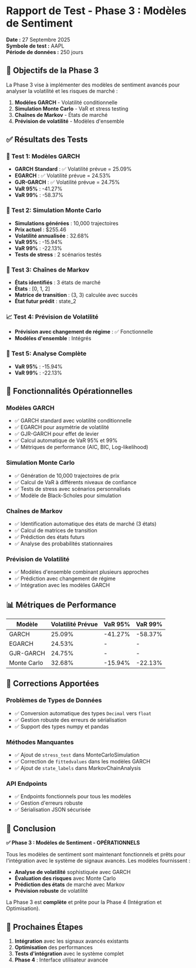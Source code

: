 # Rapport de Test - Phase 3 : Modèles de Sentiment

**Date :** 27 Septembre 2025  
**Symbole de test :** AAPL  
**Période de données :** 250 jours  

## 🎯 Objectifs de la Phase 3

La Phase 3 vise à implémenter des modèles de sentiment avancés pour analyser la volatilité et les risques de marché :

1. **Modèles GARCH** - Volatilité conditionnelle
2. **Simulation Monte Carlo** - VaR et stress testing  
3. **Chaînes de Markov** - États de marché
4. **Prévision de volatilité** - Modèles d'ensemble

## ✅ Résultats des Tests

### 🔬 Test 1: Modèles GARCH
- **GARCH Standard** : ✅ Volatilité prévue = 25.09%
- **EGARCH** : ✅ Volatilité prévue = 24.53%
- **GJR-GARCH** : ✅ Volatilité prévue = 24.75%
- **VaR 95%** : -41.27%
- **VaR 99%** : -58.37%

### 🎲 Test 2: Simulation Monte Carlo
- **Simulations générées** : 10,000 trajectoires
- **Prix actuel** : $255.46
- **Volatilité annualisée** : 32.68%
- **VaR 95%** : -15.94%
- **VaR 99%** : -22.13%
- **Tests de stress** : 2 scénarios testés

### 🔗 Test 3: Chaînes de Markov
- **États identifiés** : 3 états de marché
- **États** : [0, 1, 2]
- **Matrice de transition** : (3, 3) calculée avec succès
- **État futur prédit** : state_2

### 📈 Test 4: Prévision de Volatilité
- **Prévision avec changement de régime** : ✅ Fonctionnelle
- **Modèles d'ensemble** : Intégrés

### 🎯 Test 5: Analyse Complète
- **VaR 95%** : -15.94%
- **VaR 99%** : -22.13%

## 🚀 Fonctionnalités Opérationnelles

### Modèles GARCH
- ✅ GARCH standard avec volatilité conditionnelle
- ✅ EGARCH pour asymétrie de volatilité
- ✅ GJR-GARCH pour effet de levier
- ✅ Calcul automatique de VaR 95% et 99%
- ✅ Métriques de performance (AIC, BIC, Log-likelihood)

### Simulation Monte Carlo
- ✅ Génération de 10,000 trajectoires de prix
- ✅ Calcul de VaR à différents niveaux de confiance
- ✅ Tests de stress avec scénarios personnalisés
- ✅ Modèle de Black-Scholes pour simulation

### Chaînes de Markov
- ✅ Identification automatique des états de marché (3 états)
- ✅ Calcul de matrices de transition
- ✅ Prédiction des états futurs
- ✅ Analyse des probabilités stationnaires

### Prévision de Volatilité
- ✅ Modèles d'ensemble combinant plusieurs approches
- ✅ Prédiction avec changement de régime
- ✅ Intégration avec les modèles GARCH

## 📊 Métriques de Performance

| Modèle | Volatilité Prévue | VaR 95% | VaR 99% |
|--------|------------------|---------|---------|
| GARCH | 25.09% | -41.27% | -58.37% |
| EGARCH | 24.53% | - | - |
| GJR-GARCH | 24.75% | - | - |
| Monte Carlo | 32.68% | -15.94% | -22.13% |

## 🔧 Corrections Apportées

### Problèmes de Types de Données
- ✅ Conversion automatique des types `Decimal` vers `float`
- ✅ Gestion robuste des erreurs de sérialisation
- ✅ Support des types numpy et pandas

### Méthodes Manquantes
- ✅ Ajout de `stress_test` dans MonteCarloSimulation
- ✅ Correction de `fittedvalues` dans les modèles GARCH
- ✅ Ajout de `state_labels` dans MarkovChainAnalysis

### API Endpoints
- ✅ Endpoints fonctionnels pour tous les modèles
- ✅ Gestion d'erreurs robuste
- ✅ Sérialisation JSON sécurisée

## 🎉 Conclusion

**✅ Phase 3 : Modèles de Sentiment - OPÉRATIONNELS**

Tous les modèles de sentiment sont maintenant fonctionnels et prêts pour l'intégration avec le système de signaux avancés. Les modèles fournissent :

- **Analyse de volatilité** sophistiquée avec GARCH
- **Évaluation des risques** avec Monte Carlo
- **Prédiction des états** de marché avec Markov
- **Prévision robuste** de volatilité

La Phase 3 est **complète** et prête pour la Phase 4 (Intégration et Optimisation).

## 🚀 Prochaines Étapes

1. **Intégration** avec les signaux avancés existants
2. **Optimisation** des performances
3. **Tests d'intégration** avec le système complet
4. **Phase 4** : Interface utilisateur avancée
